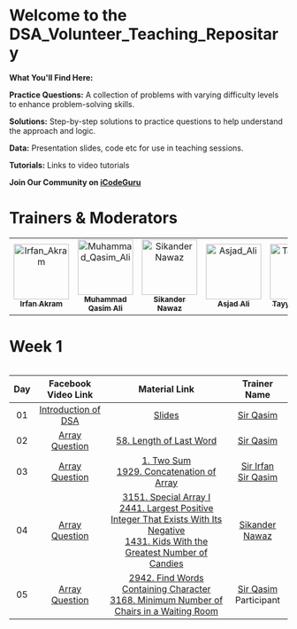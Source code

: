# Welcome to the DSA_Volunteer_Teaching_Repositary

**What You'll Find Here:**

**Practice Questions:** A collection of problems with varying difficulty levels to enhance problem-solving skills.

**Solutions:** Step-by-step solutions to practice questions to help understand the approach and logic.

**Data:** Presentation slides, code etc for use in teaching sessions.

**Tutorials:** Links to video tutorials

**Join Our Community on [iCodeGuru](https://icode.guru/join/)**

# Trainers & Moderators

<table >
     <tbody>
          <tr>
               <td align="center">
                    <a href="https://github.com/irfanakram994">
                         <img src="https://avatars.githubusercontent.com/u/88235260?v=4" width="100px;" alt="Irfan_Akram"/>
                         <br />
                         <sub><b>Irfan Akram</b></sub>
                    </a> 
               </td>
               <td align="center">
                    <a href="https://github.com/Qasimali20">
                         <img src="https://media.licdn.com/dms/image/D4D03AQHsBMcLB55ZeQ/profile-displayphoto-shrink_800_800/0/1684694049702?e=1723075200&v=beta&t=Ncpux5VYHOi26zCYohxWf_HiTOx04uwZFZkh_bv3Ej4" width="100px;" alt="Muhammad_Qasim_Ali"/>
                         <br />
                         <sub><b>Muhammad Qasim Ali</b></sub>
                    </a> 
               </td>
               <td align="center">
                    <a href="https://github.com/sikander-nawaz">
                         <img src="https://avatars.githubusercontent.com/u/121254651?v=4" width="100px;" alt="Sikander Nawaz"/>
                         <br />
                         <sub><b>Sikander Nawaz</b></sub>
                    </a> 
               </td>
               <td align="center">
                    <a href="https://github.com/A5jadAli">
                         <img src="https://avatars.githubusercontent.com/u/123229279?v=4" width="100px;" alt="Asjad_Ali"/>
                         <br />
                         <sub><b>Asjad Ali</b></sub>
                    </a> 
               </td>
               <td align="center">
                    <a href="https://github.com/tayyabrehan">
                         <img src="https://media.licdn.com/dms/image/D4D03AQG_VVXXEWc6FA/profile-displayphoto-shrink_800_800/0/1702522963844?e=1723075200&v=beta&t=EHbHlTTTwjrrsbInfYUm8FYRqChAMlijR-bw4rn0KBE" width="100px;" alt="Tayyab_Rehan"/>
                         <br />
                         <sub><b>Tayyab Rehan</b></sub>
                    </a> 
               </td>
          </tr>     
     </tbody>
<table>

# Week 1

| Day |                                     Facebook Video Link                                     |                                                                                                                                                                           Material Link                                                                                                                                                                            |                                                           Trainer Name                                                           |
| :-: | :-----------------------------------------------------------------------------------------: | :----------------------------------------------------------------------------------------------------------------------------------------------------------------------------------------------------------------------------------------------------------------------------------------------------------------------------------------------------------------: | :------------------------------------------------------------------------------------------------------------------------------: |
| 01  | [Introduction of DSA](https://www.facebook.com/iCodeguru/videos/1013845070132222) |                                                                                                                           [Slides](https://docs.google.com/presentation/d/1txuV1nfX6loDIdpSDsM8Rw51b2s1ToN9F90W83tHpi0/edit?usp=sharing)                                                                                                                           |                                   [Sir Qasim](https://www.linkedin.com/in/muhammad-qasim-ali/)                                   |
| 02  |        [Array Question](https://www.facebook.com/iCodeguru/videos/1589526091828509)         |                                                                                                                                            [58. Length of Last Word](https://leetcode.com/problems/length-of-last-word)                                                                                                                                            |                                   [Sir Qasim](https://www.linkedin.com/in/muhammad-qasim-ali/)                                   |
| 03  |        [Array Question](https://www.facebook.com/iCodeguru/videos/7397410460357907)         |                                                                                                           [1. Two Sum](https://leetcode.com/problems/two-sum) </br> [1929. Concatenation of Array](https://leetcode.com/problems/concatenation-of-array)                                                                                                           | [Sir Irfan](https://www.linkedin.com/in/irfan-ali-76a82a212/) </br> [Sir Qasim](https://www.linkedin.com/in/muhammad-qasim-ali/) |
| 04  |        [Array Question](https://www.facebook.com/iCodeguru/videos/1519799128919369/)        | [3151. Special Array I](https://leetcode.com/problems/special-array-i/) </br> [2441. Largest Positive Integer That Exists With Its Negative](https://leetcode.com/problems/largest-positive-integer-that-exists-with-its-negative/) </br> [1431. Kids With the Greatest Number of Candies](https://leetcode.com/problems/kids-with-the-greatest-number-of-candies) |                                  [Sikander Nawaz](https://www.linkedin.com/in/sikander-nawaz/)                                   |
| 05  |        [Array Question](https://www.facebook.com/iCodeguru/videos/1631086947723946/)        |                                                             [2942. Find Words Containing Character](https://leetcode.com/problems/find-words-containing-character) </br> [3168. Minimum Number of Chairs in a Waiting Room](https://leetcode.com/problems/minimum-number-of-chairs-in-a-waiting-room)                                                              |                          [Sir Qasim](https://www.linkedin.com/in/muhammad-qasim-ali/) </br> Participant                          |
